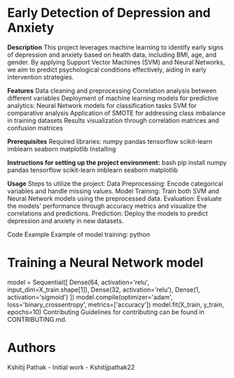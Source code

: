 # **Early Detection of Depression and Anxiety**

**Description**
This project leverages machine learning to identify early signs of depression and anxiety based on health data, including BMI, age, and gender. By applying Support Vector Machines (SVM) and Neural Networks, we aim to predict psychological conditions effectively, aiding in early intervention strategies.

**Features**
Data cleaning and preprocessing
Correlation analysis between different variables
Deployment of machine learning models for predictive analytics:
Neural Network models for classification tasks
SVM for comparative analysis
Application of SMOTE for addressing class imbalance in training datasets
Results visualization through correlation matrices and confusion matrices

**Prerequisites**
Required libraries:
numpy
pandas
tensorflow
scikit-learn
imblearn
seaborn
matplotlib
Installing

**Instructions for setting up the project environment:**
bash
pip install numpy pandas tensorflow scikit-learn imblearn seaborn matplotlib

**Usage**
Steps to utilize the project:
Data Preprocessing: Encode categorical variables and handle missing values.
Model Training: Train both SVM and Neural Network models using the preprocessed data.
Evaluation: Evaluate the models' performance through accuracy metrics and visualize the correlations and predictions.
Prediction: Deploy the models to predict depression and anxiety in new datasets.

Code Example
Example of model training:
python
# Training a Neural Network model
model = Sequential([
    Dense(64, activation='relu', input_dim=X_train.shape[1]),
    Dense(32, activation='relu'),
    Dense(1, activation='sigmoid')
])
model.compile(optimizer='adam', loss='binary_crossentropy', metrics=['accuracy'])
model.fit(X_train, y_train, epochs=10)
Contributing
Guidelines for contributing can be found in CONTRIBUTING.md.

# Authors
Kshitij Pathak - Initial work - Kshitijpathak22
